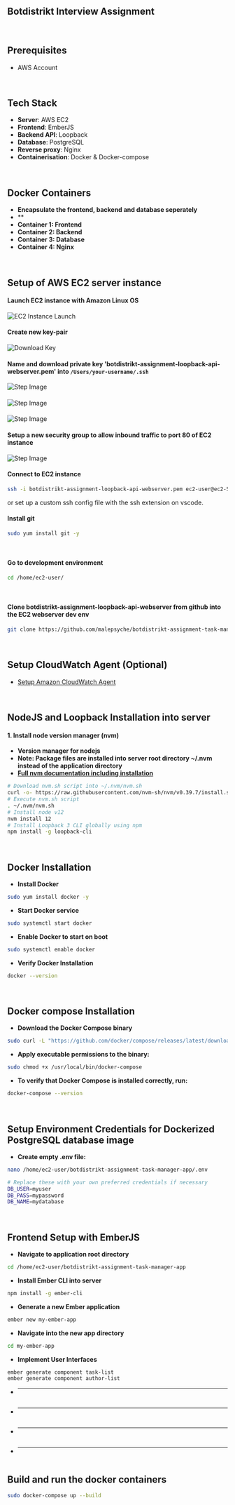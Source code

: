 <!-- ## `Webserver` repository for botdistrikt interview assignment


#### Deployment stack
#### Backend
`Webserver`: AWS EC2
Database server: postgreSQL Amazon RDS
Environment management: AWS Secrets Manager


#### Setup of AWS EC2 Webserver
<br>

Launch EC2 instance with Amazon Linux OS
![Example Images](images/1.png)
<br>

Name and download private key 'botdistrikt-assignment-loopback-api-webserver.pem' into /Users/your-username/.ssh
![Example Images](images/2.png)
<br>

![Example Images](images/3.png)
<br>

![Example Images](images/4.png)
<br>

![Example Images](images/5.png)
<br>
<br>

Set up EC2 instance on AWS
Connect to EC2 instance via `ssh -i botdistrikt-assignment-loopback-api-webserver.pem ec2-user@ec2-54-254-56-53.ap-southeast-1.compute.amazonaws.com` or set up a custom ssh config file with the ssh extention on vscode
<br>

Install git
`sudo yum install git -y`
<br>

Go to development environment
`cd /home/ec2-user/`
<br>

Clone botdistrikt-assignment-loopback-api-webserver from github into the EC2 webserver dev env
`git clone https://github.com/malepsyche/botdistrikt-assignment-loopback-api-webserver.git`
<br>
 -->


## Botdistrikt Interview Assignment
<br>


## Prerequisites
- AWS Account
<br>


## Tech Stack
- **Server**: AWS EC2
- **Frontend**: EmberJS
- **Backend API**: Loopback
- **Database**: PostgreSQL
- **Reverse proxy**: Nginx
- **Containerisation**: Docker & Docker-compose
<br>


## Docker Containers
- **Encapsulate the frontend, backend and database seperately**
- **
- **Container 1: Frontend**
- **Container 2: Backend**
- **Container 3: Database**
- **Container 4: Nginx**
<br>


## Setup of AWS EC2 server instance

#### Launch EC2 instance with Amazon Linux OS  
![EC2 Instance Launch](images/1.png)
<br>

#### Create new key-pair
![Download Key](images/2.png)
<br> 

#### Name and download private key 'botdistrikt-assignment-loopback-api-webserver.pem' into `/Users/your-username/.ssh` 
![Step Image](images/3.png)
<br> 

#### 
![Step Image](images/4.png)
<br> 

#### 
![Step Image](images/5.png)
<br> 

#### Setup a new security group to allow inbound traffic to port 80 of EC2 instance
![Step Image](images/security-group.png)
<br> 

#### Connect to EC2 instance  
```zsh 
ssh -i botdistrikt-assignment-loopback-api-webserver.pem ec2-user@ec2-54-254-56-53.ap-southeast-1.compute.amazonaws.com
``` 
or set up a custom ssh config file with the ssh extension on vscode.
<br> 

#### Install git  
```zsh 
sudo yum install git -y
```
<br> 

#### Go to development environment  
```zsh 
cd /home/ec2-user/
```
<br> 

#### Clone botdistrikt-assignment-loopback-api-webserver from github into the EC2 webserver dev env  
```zsh 
git clone https://github.com/malepsyche/botdistrikt-assignment-task-manager-app.git
```
<br> 




## Setup CloudWatch Agent (Optional)
- [Setup Amazon CloudWatch Agent](CLOUDWATCH_SETUP.md)
<br>




## NodeJS and Loopback Installation into server

#### 1. Install node version manager (nvm)
- **Version manager for nodejs**
- **Note: Package files are installed into server root directory ~/.nvm instead of the application directory**
- **[Full nvm documentation including installation](https://github.com/nvm-sh/nvm#installing-and-updating)**

```zsh
# Download nvm.sh script into ~/.nvm/nvm.sh
curl -o- https://raw.githubusercontent.com/nvm-sh/nvm/v0.39.7/install.sh | bash
# Execute nvm.sh script
. ~/.nvm/nvm.sh
# Install node v12
nvm install 12
# Install Loopback 3 CLI globally using npm
npm install -g loopback-cli
```
<br>



## Docker Installation
- **Install Docker**
```zsh
sudo yum install docker -y
```

- **Start Docker service**
```zsh
sudo systemctl start docker
```

- **Enable Docker to start on boot**
```zsh
sudo systemctl enable docker
```

- **Verify Docker Installation**
```zsh
docker --version
```
<br>



## Docker compose Installation
- **Download the Docker Compose binary**
```zsh
sudo curl -L "https://github.com/docker/compose/releases/latest/download/docker-compose-$(uname -s)-$(uname -m)" -o /usr/local/bin/docker-compose
```

- **Apply executable permissions to the binary:**
```zsh
sudo chmod +x /usr/local/bin/docker-compose
```

- **To verify that Docker Compose is installed correctly, run:**
```zsh
docker-compose --version
```
<br>



## Setup Environment Credentials for Dockerized PostgreSQL database image
- **Create empty .env file:**
```zsh
nano /home/ec2-user/botdistrikt-assignment-task-manager-app/.env
```
```zsh
# Replace these with your own preferred credentials if necessary
DB_USER=myuser
DB_PASS=mypassword
DB_NAME=mydatabase
```
<br>



## Frontend Setup with EmberJS
- **Navigate to application root directory**
```zsh
cd /home/ec2-user/botdistrikt-assignment-task-manager-app
```
- **Install Ember CLI into server**
```zsh
npm install -g ember-cli
```
- **Generate a new Ember application**
```zsh
ember new my-ember-app
```
- **Navigate into the new app directory**
```zsh
cd my-ember-app
```
- **Implement User Interfaces**
```zsh
ember generate component task-list
ember generate component author-list
```
- ****
```zsh
```
- ****
```zsh
```
- ****
```zsh
```
- ****
```zsh
```



## Build and run the docker containers
```zsh
sudo docker-compose up --build
```
<br>



<!-- ## PostgreSQL Database installation into server

#### Update Your Package Repository:
- **`sudo yum update -y`**

#### Find the available PostgreSQL packages
- **`sudo yum list available | grep postgres`**
- **![Step Image](images/postgre-list.png)**
<br>

#### Install the Identified PostgreSQL Package
- **Once you've identified the correct package name, you can install PostgreSQL like so (replace XX with the actual version number found):**
- **`sudo yum install -y postgresqlXX-server`**
- **We will be using v15:`sudo yum install -y postgresql15 postgresql15-server`**

#### Initialise Database:
sudo /usr/bin/postgresql-setup --initdb

#### Start and Enable the PostgreSQL Service
sudo systemctl start postgresql
sudo systemctl enable postgresql

#### Enter postgreSQL database account
sudo -u postgres -i

#### Access the postgreSQL prompt
psql

#### Set a password for the PostgreSQL user (replace newpassword with a strong password):
\password postgres




 -->
